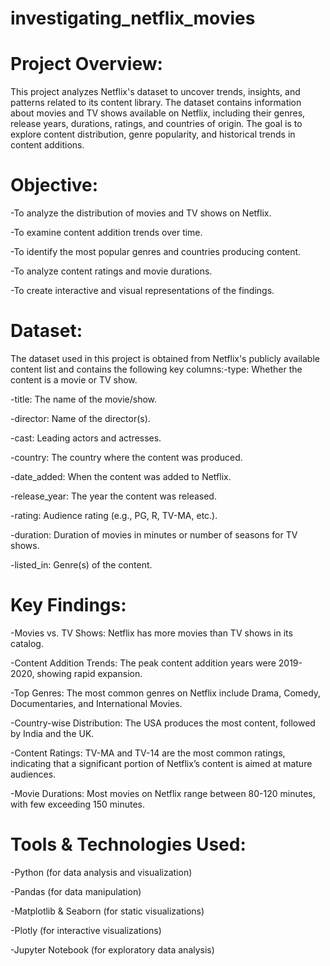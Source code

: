 # investigating_netflix_movies

# Project Overview: 
This project analyzes Netflix's dataset to uncover trends, insights, and patterns related to its content library. The dataset contains information about movies and TV shows available on Netflix, including their genres, release years, durations, ratings, and countries of origin. The goal is to explore content distribution, genre popularity, and historical trends in content additions.

# Objective:
-To analyze the distribution of movies and TV shows on Netflix. 

-To examine content addition trends over time. 

-To identify the most popular genres and countries producing content. 

-To analyze content ratings and movie durations. 

-To create interactive and visual representations of the findings.

# Dataset: 
The dataset used in this project is obtained from Netflix's publicly available content list and contains the following key columns:-type: Whether the content is a movie or TV show. 

-title: The name of the movie/show. 

-director: Name of the director(s). 

-cast: Leading actors and actresses. 

-country: The country where the content was produced. 

-date_added: When the content was added to Netflix. 

-release_year: The year the content was released. 

-rating: Audience rating (e.g., PG, R, TV-MA, etc.). 

-duration: Duration of movies in minutes or number of seasons for TV shows. 

-listed_in: Genre(s) of the content.

# Key Findings: 
-Movies vs. TV Shows: Netflix has more movies than TV shows in its catalog. 

-Content Addition Trends: The peak content addition years were 2019-2020, showing rapid expansion. 

-Top Genres: The most common genres on Netflix include Drama, Comedy, Documentaries, and International Movies. 

-Country-wise Distribution: The USA produces the most content, followed by India and the UK. 

-Content Ratings: TV-MA and TV-14 are the most common ratings, indicating that a significant portion of Netflix’s content is aimed at mature audiences. 

-Movie Durations: Most movies on Netflix range between 80-120 minutes, with few exceeding 150 minutes.

# Tools & Technologies Used: 
-Python (for data analysis and visualization) 

-Pandas (for data manipulation) 

-Matplotlib & Seaborn (for static visualizations) 

-Plotly (for interactive visualizations) 

-Jupyter Notebook (for exploratory data analysis)
